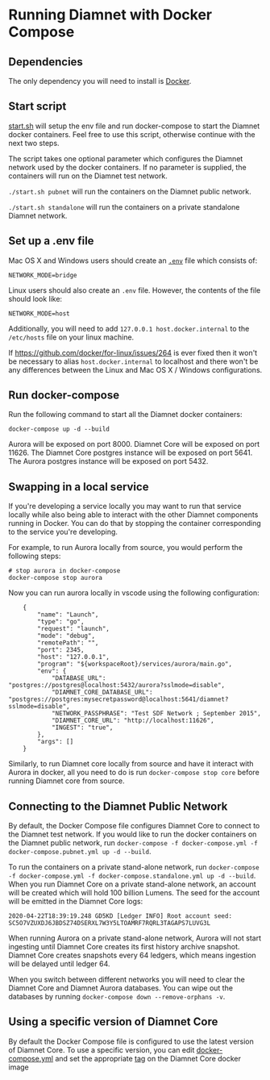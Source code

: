 # Running Diamnet with Docker Compose

## Dependencies

The only dependency you will need to install is [Docker](https://www.docker.com/products/docker-desktop).

## Start script

[start.sh](./start.sh) will setup the env file and run docker-compose to start the Diamnet docker containers. Feel free to use this script, otherwise continue with the next two steps.

The script takes one optional parameter which configures the Diamnet network used by the docker containers. If no parameter is supplied, the containers will run on the Diamnet test network.

`./start.sh pubnet` will run the containers on the Diamnet public network.

`./start.sh standalone` will run the containers on a private standalone Diamnet network.

## Set up a .env file

Mac OS X and Windows users should create an [`.env`](https://docs.docker.com/compose/environment-variables/#the-env_file-configuration-option) file which consists of:

`NETWORK_MODE=bridge`

Linux users should also create an `.env` file. However, the contents of the file should look like:

`NETWORK_MODE=host`

Additionally, you will need to add `127.0.0.1 host.docker.internal` to the `/etc/hosts` file on your linux machine.

If https://github.com/docker/for-linux/issues/264 is ever fixed then it won't be necessary to alias `host.docker.internal` to localhost and there won't be any differences between the Linux and Mac OS X / Windows configurations.


## Run docker-compose

Run the following command to start all the Diamnet docker containers:

```
docker-compose up -d --build
```

Aurora will be exposed on port 8000. Diamnet Core will be exposed on port 11626. The Diamnet Core postgres instance will be exposed on port 5641.
The Aurora postgres instance will be exposed on port 5432.

## Swapping in a local service

If you're developing a service locally you may want to run that service locally while also being able to interact with the other Diamnet components running in Docker. You can do that by stopping the container corresponding to the service you're developing.

For example, to run Aurora locally from source, you would perform the following steps:

```
# stop aurora in docker-compose
docker-compose stop aurora
```

Now you can run aurora locally in vscode using the following configuration:
```
    {
        "name": "Launch",
        "type": "go",
        "request": "launch",
        "mode": "debug",
        "remotePath": "",
        "port": 2345,
        "host": "127.0.0.1",
        "program": "${workspaceRoot}/services/aurora/main.go",
        "env": {
            "DATABASE_URL": "postgres://postgres@localhost:5432/aurora?sslmode=disable",
            "DIAMNET_CORE_DATABASE_URL": "postgres://postgres:mysecretpassword@localhost:5641/diamnet?sslmode=disable",
            "NETWORK_PASSPHRASE": "Test SDF Network ; September 2015",
            "DIAMNET_CORE_URL": "http://localhost:11626",
            "INGEST": "true",
        },
        "args": []
    }
```

Similarly, to run Diamnet core locally from source and have it interact with Aurora in docker, all you need to do is run `docker-compose stop core` before running Diamnet core from source.

## Connecting to the Diamnet Public Network

By default, the Docker Compose file configures Diamnet Core to connect to the Diamnet test network. If you would like to run the docker containers on the
Diamnet public network, run `docker-compose -f docker-compose.yml -f docker-compose.pubnet.yml up -d --build`. 

To run the containers on a private stand-alone network, run `docker-compose -f docker-compose.yml -f docker-compose.standalone.yml up -d --build`.
When you run Diamnet Core on a private stand-alone network, an account will be created which will hold 100 billion Lumens.
The seed for the account will be emitted in the Diamnet Core logs:

```
2020-04-22T18:39:19.248 GD5KD [Ledger INFO] Root account seed: SC5O7VZUXDJ6JBDSZ74DSERXL7W3Y5LTOAMRF7RQRL3TAGAPS7LUVG3L
```

When running Aurora on a private stand-alone network, Aurora will not start ingesting until Diamnet Core creates its first history archive snapshot. Diamnet Core creates snapshots every 64 ledgers, which means ingestion will be delayed until ledger 64.

When you switch between different networks you will need to clear the Diamnet Core and Diamnet Aurora databases. You can wipe out the databases by running `docker-compose down --remove-orphans -v`.

## Using a specific version of Diamnet Core

By default the Docker Compose file is configured to use the latest version of Diamnet Core. To use a specific version, you can edit [docker-compose.yml](./docker-compose.yml) and set the appropriate [tag](https://hub.docker.com/r/diamnet/diamnet-core/tags) on the Diamnet Core docker image
